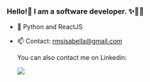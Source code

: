 ### Hello!👋 I am a software developer. ✨👨‍💻


- 🌱 Python and ReactJS
- 📫 Contact: rmsisabella@gmail.com

  <div> 
  You can also contact me on Linkedin: 
  
    <a href="https://www.linkedin.com/in/isabellacramos/-45875016a" target="_blank"><img src="https://img.shields.io/badge/-LinkedIn-%230077B5?style=for-the-badge&logo=linkedin&logoColor=white" target="_blank"></a> 
     
</div>
